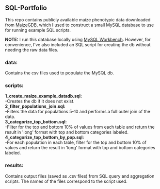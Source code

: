 ## SQL-Portfolio

This repo contains publicly available maize phenotypic data downloaded from [MaizeGDB](https://download.maizegdb.org/Maize_Domestication_Traits/), which I used to construct a small MySQL database to use for running example SQL scripts.

**NOTE:** I run this database locally using [MySQL Workbench](https://www.mysql.com/products/workbench/). However, for convenience, I've also included an SQL script for creating the db without needing the raw data files.

### data:
Contains the csv files used to populate the MySQL db.

### scripts:
**1_create_maize_example_datadb.sql:**<br> 
-Creates the db if it does not exist.<br>
**2_filter_populations_join.sql:**<br>
-Filters the data for populations 5-10 and performs a full outer join of the data.<br>
**3_categorize_top_bottom.sql:**<br>
-Filter for the top and bottom 10% of values from each table and return the result in 'long' format with top and bottom categories labeled.<br>
**4_categorize_top_bottom_by_pop.sql:**<br>
-For each population in each table, filter for the top and bottom 10% of values and return the result in 'long' format with top and bottom categories labeled.<br>

### results:
Contains output files (saved as .csv files) from SQL query and aggregation scripts. The names of the files correspond to the script used.